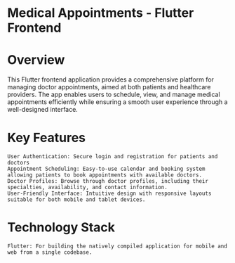 # Medical Appointments - Flutter Frontend
# Overview

This Flutter frontend application provides a comprehensive platform for managing doctor appointments, aimed at both patients and healthcare providers. The app enables users to schedule, view, and manage medical appointments efficiently while ensuring a smooth user experience through a well-designed interface.
# Key Features

    User Authentication: Secure login and registration for patients and doctors
    Appointment Scheduling: Easy-to-use calendar and booking system allowing patients to book appointments with available doctors.
    Doctor Profiles: Browse through doctor profiles, including their specialties, availability, and contact information.
    User-Friendly Interface: Intuitive design with responsive layouts suitable for both mobile and tablet devices.
# Technology Stack

    Flutter: For building the natively compiled application for mobile and web from a single codebase.
